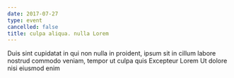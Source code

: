 ```yaml
---
date: 2017-07-27
type: event
cancelled: false
title: culpa aliqua. nulla Lorem
---
```

Duis sint cupidatat in qui non nulla in proident, ipsum sit in cillum labore nostrud commodo veniam, tempor ut culpa quis Excepteur Lorem Ut dolore nisi eiusmod enim